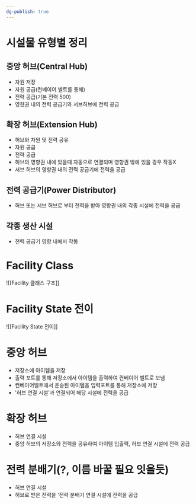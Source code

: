 ```yaml
---
dg-publish: true
---
```

# 시설물 유형별 정리

## 중앙 허브(Central Hub)
- 자원 저장
- 자원 공급(컨베이어 벨트를 통해)
- 전력 공급(기본 전력 500)
- 영햔권 내의 전력 공급기와 서브허브에 전력 공급

## 확장 허브(Extension Hub)
- 허브와 자원 및 전력 공유
- 자원 공급
- 전력 공급
- 허브의 영향권 내에 있을때 자동으로 연결되며 영향권 밖에 있을 경우 작동X
- 서브 허브의 영향권 내의 전력 공급기에 전력을 공급
## 전력 공급기(Power Distributor)
- 허브 또는 서브 허브로 부터 전력을 받아 영향권 내의 각종 시설에 전력을 공급
## 각종 생산 시설
- 전력 공급기 영향 내에서 작동

# Facility Class 

![[Facility 클래스 구조]]

# Facility State 전이
![[Facility State 전이]]


# 중앙 허브
- 저장소에 아이템을 저장
- 출력 포트를 통해 저장소에서 아이템을 출력하여 컨베이어 벨트로 보냄
- 컨베이어벨트에서 운송된 아이템을 입력포트를 통해 저장소에 저장
- '허브 연결 시설'과 연결되어 해당 시설에 전력을 공급

# 확장 허브
- 허브 연결 시설
- 중앙 허브의 저장소와 전력을 공유하여 아이템 입출력, 허브 연결 시설에 전력 공급

# 전력 분배기(?, 이름 바꿀 필요 잇을듯)
- 허브 연결 시설
- 허브로 받은 전력을 '전력 분배기 연결 시설에 전력을 공급